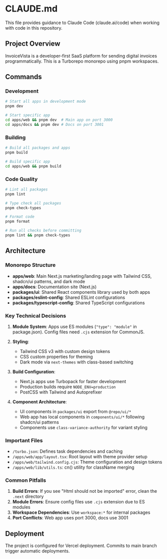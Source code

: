 # CLAUDE.md

This file provides guidance to Claude Code (claude.ai/code) when working with code in this repository.

## Project Overview

InvoiceVista is a developer-first SaaS platform for sending digital invoices programmatically. This is a Turborepo monorepo using pnpm workspaces.

## Commands

### Development
```bash
# Start all apps in development mode
pnpm dev

# Start specific app
cd apps/web && pnpm dev  # Main app on port 3000
cd apps/docs && pnpm dev # Docs on port 3001
```

### Building
```bash
# Build all packages and apps
pnpm build

# Build specific app
cd apps/web && pnpm build
```

### Code Quality
```bash
# Lint all packages
pnpm lint

# Type check all packages
pnpm check-types

# Format code
pnpm format

# Run all checks before committing
pnpm lint && pnpm check-types
```

## Architecture

### Monorepo Structure
- **apps/web**: Main Next.js marketing/landing page with Tailwind CSS, shadcn/ui patterns, and dark mode
- **apps/docs**: Documentation site (Next.js)
- **packages/ui**: Shared React components library used by both apps
- **packages/eslint-config**: Shared ESLint configurations
- **packages/typescript-config**: Shared TypeScript configurations

### Key Technical Decisions

1. **Module System**: Apps use ES modules (`"type": "module"` in package.json). Config files need `.cjs` extension for CommonJS.

2. **Styling**: 
   - Tailwind CSS v3 with custom design tokens
   - CSS custom properties for theming
   - Dark mode via `next-themes` with class-based switching

3. **Build Configuration**:
   - Next.js apps use Turbopack for faster development
   - Production builds require `NODE_ENV=production`
   - PostCSS with Tailwind and Autoprefixer

4. **Component Architecture**:
   - UI components in `packages/ui` export from `@repo/ui/*`
   - Web app has local components in `components/ui/*` following shadcn/ui patterns
   - Components use `class-variance-authority` for variant styling

### Important Files

- `/turbo.json`: Defines task dependencies and caching
- `/apps/web/app/layout.tsx`: Root layout with theme provider setup
- `/apps/web/tailwind.config.cjs`: Theme configuration and design tokens
- `/apps/web/lib/utils.ts`: cn() utility for className merging

### Common Pitfalls

1. **Build Errors**: If you see "Html should not be imported" error, clean the `.next` directory
2. **Module Errors**: Ensure config files use `.cjs` extension due to ES modules
3. **Workspace Dependencies**: Use `workspace:*` for internal packages
4. **Port Conflicts**: Web app uses port 3000, docs use 3001

## Deployment

The project is configured for Vercel deployment. Commits to main branch trigger automatic deployments.